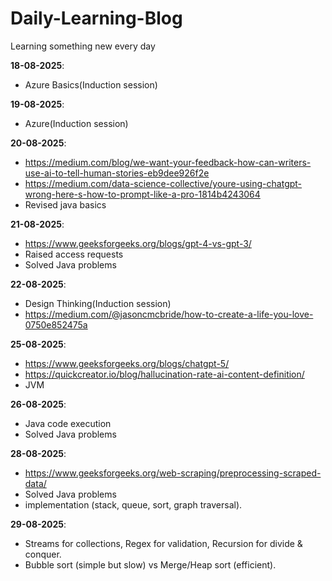 # Daily-Learning-Blog
Learning something new every day

**18-08-2025**:
- Azure Basics(Induction session)

**19-08-2025**:
- Azure(Induction session)

**20-08-2025**:
- https://medium.com/blog/we-want-your-feedback-how-can-writers-use-ai-to-tell-human-stories-eb9dee926f2e
- https://medium.com/data-science-collective/youre-using-chatgpt-wrong-here-s-how-to-prompt-like-a-pro-1814b4243064
- Revised java basics

**21-08-2025**:
- https://www.geeksforgeeks.org/blogs/gpt-4-vs-gpt-3/
- Raised access requests 
- Solved Java problems

**22-08-2025**:
- Design Thinking(Induction session)
- https://medium.com/@jasoncmcbride/how-to-create-a-life-you-love-0750e852475a

**25-08-2025**:
- https://www.geeksforgeeks.org/blogs/chatgpt-5/
- https://quickcreator.io/blog/hallucination-rate-ai-content-definition/
- JVM

**26-08-2025**:
- Java code execution
- Solved Java problems

**28-08-2025**:
- https://www.geeksforgeeks.org/web-scraping/preprocessing-scraped-data/
- Solved Java problems
- implementation (stack, queue, sort, graph traversal).
 
**29-08-2025**:
- Streams for collections, Regex for validation, Recursion for divide & conquer.
- Bubble sort (simple but slow) vs Merge/Heap sort (efficient).




